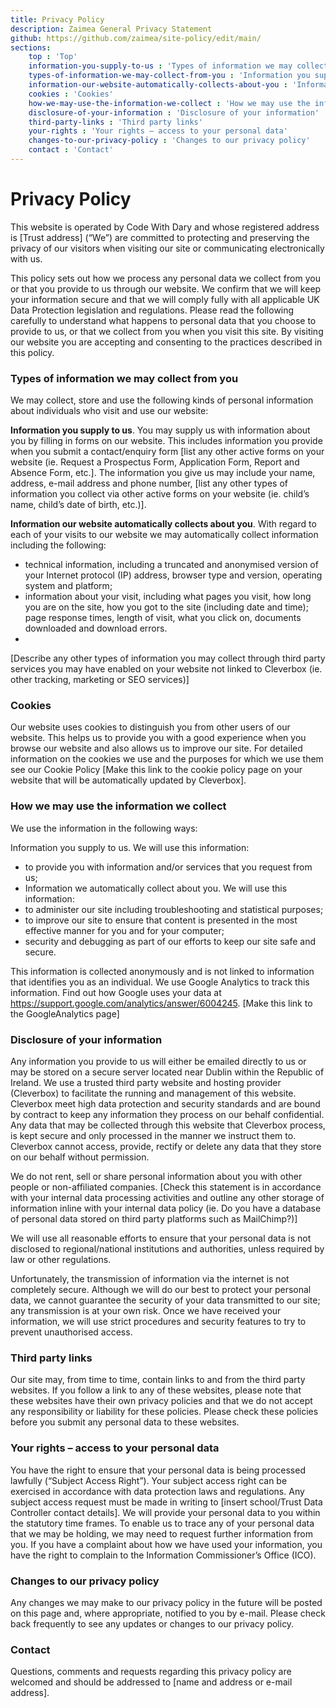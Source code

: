 ```yaml
---
title: Privacy Policy
description: Zaimea General Privacy Statement
github: https://github.com/zaimea/site-policy/edit/main/
sections: 
    top : 'Top'
    information-you-supply-to-us : 'Types of information we may collect from you'
    types-of-information-we-may-collect-from-you : 'Information you supply to us'
    information-our-website-automatically-collects-about-you : 'Information our website automatically collects about you'
    cookies : 'Cookies'
    how-we-may-use-the-information-we-collect : 'How we may use the information we collect'
    disclosure-of-your-information : 'Disclosure of your information'
    third-party-links : 'Third party links'
    your-rights : 'Your rights – access to your personal data'
    changes-to-our-privacy-policy : 'Changes to our privacy policy'
    contact : 'Contact'
---
```


<a name="top"></a>
# Privacy Policy

This website is operated by Code With Dary and whose registered address is [Trust address] (“We”) are committed to protecting and preserving the privacy of our visitors when visiting our site or communicating electronically with us.

This policy sets out how we process any personal data we collect from you or that you provide to us through our website. We confirm that we will keep your information secure and that we will comply fully with all applicable UK Data Protection legislation and regulations. Please read the following carefully to understand what happens to personal data that you choose to provide to us, or that we collect from you when you visit this site. By visiting our website you are accepting and consenting to the practices described in this policy.

<a name="types-of-information-we-may-collect-from-you"></a>
### Types of information we may collect from you

We may collect, store and use the following kinds of personal information about individuals who visit and use our website:

<a name="information-you-supply-to-us"></a>
**Information you supply to us**. You may supply us with information about you by filling in forms on our website. This includes information you provide when you submit a contact/enquiry form [list any other active forms on your website (ie. Request a Prospectus Form, Application Form, Report and Absence Form, etc.]. The information you give us may include your name, address, e-mail address and phone number, [list any other types of information you collect via other active forms on your website (ie. child’s name, child’s date of birth, etc.)].

<a name="information-our-website-automatically-collects-about-you"></a>
**Information our website automatically collects about you**. With regard to each of your visits to our website we may automatically collect information including the following:

- technical information, including a truncated and anonymised version of your Internet protocol (IP) address, browser type and version, operating system and platform;
- information about your visit, including what pages you visit, how long you are on the site, how you got to the site (including date and time); page response times, length of visit, what you click on, documents downloaded and download errors.
- 
[Describe any other types of information you may collect through third party services you may have enabled on your website not linked to Cleverbox (ie. other tracking, marketing or SEO services)]

<a name="cookies"></a>
### Cookies

Our website uses cookies to distinguish you from other users of our website. This helps us to provide you with a good experience when you browse our website and also allows us to improve our site. For detailed information on the cookies we use and the purposes for which we use them see our Cookie Policy [Make this link to the cookie policy page on your website that will be automatically updated by Cleverbox].

<a name="how-we-may-use-the-information-we-collect"></a>
### How we may use the information we collect
We use the information in the following ways:

Information you supply to us. We will use this information: 
- to provide you with information and/or services that you request from us;
- Information we automatically collect about you. We will use this information:
- to administer our site including troubleshooting and statistical purposes;
- to improve our site to ensure that content is presented in the most effective manner for you and for your computer;
- security and debugging as part of our efforts to keep our site safe and secure.

This information is collected anonymously and is not linked to information that identifies you as an individual. We use Google Analytics to track this information. Find out how Google uses your data at https://support.google.com/analytics/answer/6004245. [Make this link to the GoogleAnalytics page]

<a name="disclosure-of-your-information"></a>
### Disclosure of your information
Any information you provide to us will either be emailed directly to us or may be stored on a secure server located near Dublin within the Republic of Ireland. We use a trusted third party website and hosting provider (Cleverbox) to facilitate the running and management of this website. Cleverbox meet high data protection and security standards and are bound by contract to keep any information they process on our behalf confidential. Any data that may be collected through this website that Cleverbox process, is kept secure and only processed in the manner we instruct them to. Cleverbox cannot access, provide, rectify or delete any data that they store on our behalf without permission.

We do not rent, sell or share personal information about you with other people or non-affiliated companies. [Check this statement is in accordance with your internal data processing activities and outline any other storage of information inline with your internal data policy (ie. Do you have a database of personal data stored on third party platforms such as MailChimp?)]

We will use all reasonable efforts to ensure that your personal data is not disclosed to regional/national institutions and authorities, unless required by law or other regulations.

Unfortunately, the transmission of information via the internet is not completely secure. Although we will do our best to protect your personal data, we cannot guarantee the security of your data transmitted to our site; any transmission is at your own risk. Once we have received your information, we will use strict procedures and security features to try to prevent unauthorised access.

<a name="third-party-links"></a>
### Third party links

Our site may, from time to time, contain links to and from the third party websites. If you follow a link to any of these websites, please note that these websites have their own privacy policies and that we do not accept any responsibility or liability for these policies. Please check these policies before you submit any personal data to these websites.

<a name="your-rights"></a>
### Your rights – access to your personal data

You have the right to ensure that your personal data is being processed lawfully (“Subject Access Right”). Your subject access right can be exercised in accordance with data protection laws and regulations. Any subject access request must be made in writing to [insert school/Trust Data Controller contact details]. We will provide your personal data to you within the statutory time frames. To enable us to trace any of your personal data that we may be holding, we may need to request further information from you. If you have a complaint about how we have used your information, you have the right to complain to the Information Commissioner’s Office (ICO).

<a name="changes-to-our-privacy-policy"></a>
### Changes to our privacy policy

Any changes we may make to our privacy policy in the future will be posted on this page and, where appropriate, notified to you by e-mail. Please check back frequently to see any updates or changes to our privacy policy.

<a name="contact"></a>
### Contact

Questions, comments and requests regarding this privacy policy are welcomed and should be addressed to [name and address or e-mail address].
